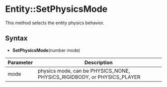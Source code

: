 # Entity::SetPhysicsMode

This method selects the entity physics behavior.

## Syntax

- **SetPhysicsMode**(number mode)

| Parameter | Description |
|---|---|
| mode | physics mode, can be PHYSICS_NONE, PHYSICS_RIGIDBODY, or PHYSICS_PLAYER |

